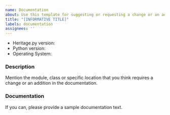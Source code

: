 ```yaml
---
name: Documentation
about: Use this template for suggesting or requesting a change or an addition to the documentation
title: "[INFORMATIVE TITLE]"
labels: documentation
assignees: ''
---
```


* Heritage.py version:
* Python version:
* Operating System:

### Description

Mention the module, class or specific location that you think requires a change or an addition in the documentation.

### Documentation

If you can, please provide a sample documentation text.

